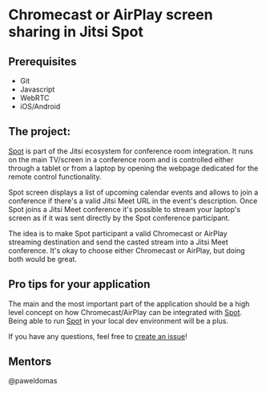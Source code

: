 # Chromecast or AirPlay screen sharing in Jitsi Spot

## Prerequisites

* Git
* Javascript
* WebRTC
* iOS/Android

## The project:

[Spot] is part of the Jitsi ecosystem for conference room integration. It runs
on the main TV/screen in a conference room and is controlled either through
a tablet or from a laptop by opening the webpage dedicated for the remote
control functionality.

Spot screen displays a list of upcoming calendar events and allows to join
a conference if there's a valid Jitsi Meet URL in the event's description. Once
Spot joins a Jitsi Meet conference it's possible to stream your laptop's screen
as if it was sent directly by the Spot conference participant.

The idea is to make Spot participant a valid Chromecast or AirPlay streaming
destination and send the casted stream into a Jitsi Meet conference. It's okay
to choose either Chromecast or AirPlay, but doing both would be great.

## Pro tips for your application

The main and the most important part of the application should be a high level
concept on how Chromecast/AirPlay can be integrated with [Spot]. Being able to
run [Spot] in your local dev environment will be a plus.

If you have any questions, feel free to [create an issue](https://github.com/jitsi/gsoc-ideas/issues/new)!

## Mentors

@paweldomas

[Spot]: https://github.com/jitsi/jitsi-meet-spot
